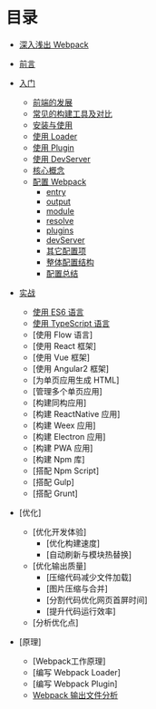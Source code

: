 # 目录
- [深入浅出 Webpack](README.md)

- [前言](前言.md)

- [入门](入门/README.md)
    - [前端的发展](入门/前端的发展/前端的发展.md)
    - [常见的构建工具及对比](入门/常见的构建工具及对比/常见的构建工具及对比.md)
    - [安装与使用](入门/安装与使用.md)
    - [使用 Loader](入门/使用Loader.md)
    - [使用 Plugin](入门/使用Plugin.md)
    - [使用 DevServer](入门/使用DevServer.md)
    - [核心概念](入门/核心概念.md)
    - [配置 Webpack](入门/配置Webpack/配置Webpack.md)
        - [entry](入门/配置Webpack/entry.md) 
        - [output](入门/配置Webpack/output.md)
        - [module](入门/配置Webpack/module.md)
        - [resolve](入门/配置Webpack/resolve.md)
        - [plugins](入门/配置Webpack/plugins.md)
        - [devServer](入门/配置Webpack/devServer.md)
        - [其它配置项](入门/配置Webpack/其它配置项.md)
        - [整体配置结构](入门/配置Webpack/整体配置结构.md)
        - [配置总结](入门/配置Webpack/配置总结.md)
        
- [实战](实战/README.md)
    - [使用 ES6 语言](实战/使用ES6语言.md)
    - [使用 TypeScript 语言](实战/使用TypeScript语言.md)
    - [使用 Flow 语言]
    - [使用 React 框架]
    - [使用 Vue 框架]
    - [使用 Angular2 框架]
    - [为单页应用生成 HTML]
    - [管理多个单页应用]
    - [构建同构应用]
    - [构建 ReactNative 应用]
    - [构建 Weex 应用]
    - [构建 Electron 应用]
    - [构建 PWA 应用]
    - [构建 Npm 库]
    - [搭配 Npm Script]
    - [搭配 Gulp]
    - [搭配 Grunt]
    
- [优化]
    - [优化开发体验]
        - [优化构建速度]
        - [自动刷新与模块热替换]
    - [优化输出质量]
        - [压缩代码减少文件加载]
        - [图片压缩与合并]
        - [分割代码优化网页首屏时间]
        - [提升代码运行效率]
    - [分析优化点]    
    
- [原理]
    - [Webpack工作原理]
    - [编写 Webpack Loader]
    - [编写 Webpack Plugin]
    - [Webpack 输出文件分析](原理/Webpack输出文件分析.md)    
    